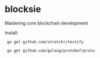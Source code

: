 # blocksie
Mastering core blockchain development

Install:

``` go get github.com/stretchr/testify```


``` go get github.com/golang/protobuf/proto```
